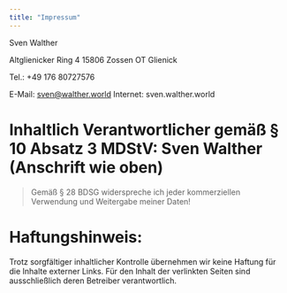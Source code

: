 ```yaml
---
title: "Impressum"
---
```


Sven Walther

Altglienicker Ring 4
15806 Zossen OT Glienick

Tel.: +49 176 80727576

E-Mail: sven@walther.world
Internet: sven.walther.world

# Inhaltlich Verantwortlicher gemäß § 10 Absatz 3 MDStV: Sven Walther (Anschrift wie oben)

> Gemäß § 28 BDSG widerspreche ich jeder kommerziellen Verwendung und Weitergabe meiner Daten!

# Haftungshinweis:

Trotz sorgfältiger inhaltlicher Kontrolle übernehmen wir keine Haftung für die Inhalte externer Links. Für den Inhalt der verlinkten Seiten sind ausschließlich deren Betreiber verantwortlich.
